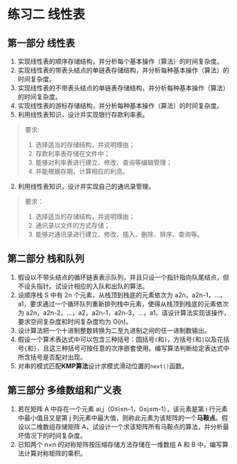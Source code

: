 # 练习二 线性表

## 第一部分 线性表
 
1. 实现线性表的顺序存储结构，并分析每个基本操作（算法）的时间复杂度。
2. 实现线性表的带表头结点的单链表存储结构，并分析每种基本操作（算法）的时间复杂度。 
3. 实现线性表的不带表头结点的单链表存储结构，并分析每种基本操作（算法）的时间复杂度。 
4. 实现线性表的游标存储结构，并分析每种基本操作（算法）的时间复杂度。
5. 利用线性表知识，设计并实现银行存款利率表。

> 要求:  
> 1. 选择适当的存储结构，并说明理由；  
> 2. 存款利率表存储在文件中；  
> 3. 能够对利率表进行建立、修改、查询等编辑管理；  
> 4. 并能根据存期，计算相应的利息。  

2. 利用线性表知识，设计并实现自己的通讯录管理。 

> 要求：  
> 1. 选择适当的存储结构，并说明理由；  
> 2. 通讯录以文件的方式存储；  
> 3. 能够对通讯录进行建立、修改、插入、删除、排序、查询等。  

## 第二部分 栈和队列

1. 假设以不带头结点的循环链表表示队列，并且只设一个指针指向队尾结点，但不设头指针。试设计相应的入队和出队的算法。 
2. 设顺序栈 S 中有 2n 个元素，从栈顶到栈底的元素依次为 a2n，a2n-1，…，a1，要求通过一个循环队列重新排列栈中元素，使得从栈顶到栈底的元素依次为 a2n，a2n-2，…，a2，a2n-1，a2n-3，…，a1，请设计算法实现该操作，要求空间复杂度和时间复杂度均为 O(n)。
3. 设计算法把一个十进制整数转换为二至九进制之间的任一进制数输出。
4. 假设一个算术表达式中可以包含三种括号：圆括号`(`和`)`，方括号`[`和`]`以及花括号`{`和`}`，且这三种括号可按任意的次序嵌套使用。编写算法判断给定表达式中所含括号是否配对出现。 
5. 对串的模式匹配**KMP算法**设计求模式滑动位置的`next()`函数。

## 第三部分 多维数组和广义表

1. 若在矩阵 A 中存在一个元素 ai,j（0≤i≤n-1，0≤j≤m-1），该元素是第 i 行元素中最小值且又是第 j 列元素中最大值，则称此元素为该矩阵的一个**马鞍点**。假设以二维数组存储矩阵 A，试设计一个求该矩阵所有马鞍点的算法，并分析最坏情况下的时间复杂度。 
2. 已知两个 n×n 的对称矩阵按压缩存储方法存储在一维数组 A 和 B 中，编写算法计算对称矩阵的乘积。 